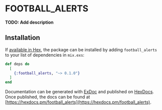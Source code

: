 # FOOTBALL_ALERTS

**TODO: Add description**

## Installation

If [available in Hex](https://hex.pm/docs/publish), the package can be installed
by adding `football_alerts` to your list of dependencies in `mix.exs`:

```elixir
def deps do
  [
    {:football_alerts, "~> 0.1.0"}
  ]
end
```

Documentation can be generated with [ExDoc](https://github.com/elixir-lang/ex_doc)
and published on [HexDocs](https://hexdocs.pm). Once published, the docs can
be found at [https://hexdocs.pm/football_alerts](https://hexdocs.pm/football_alerts).

